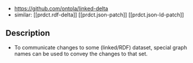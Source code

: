 
- https://github.com/ontola/linked-delta
- similar: [[prdct.rdf-delta]] [[prdct.json-patch]] [[prdct.json-ld-patch]]

## Description

- To communicate changes to some (linked/RDF) dataset, special graph names can be used to convey the changes to that set.